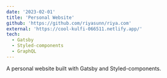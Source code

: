 ```yaml
---
date: '2023-02-01'
title: 'Personal Website'
github: 'https://github.com/riyasunn/riya.com'
external: 'https://cool-kulfi-066511.netlify.app/'
tech:
  - Gatsby
  - Styled-components
  - GraphQL
---
```


A personal website built with Gatsby and Styled-components.
